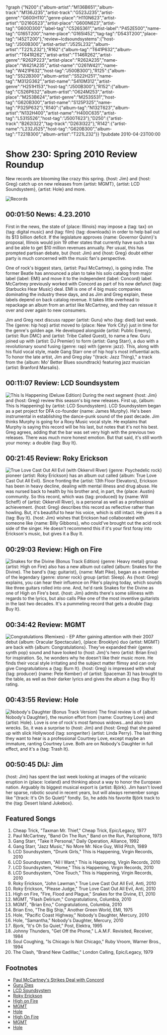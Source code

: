 ?graph {"N200":{"album-artist":"M136B651","album-track":"M136J235","artist-track":"G523J235","artist-genre":"G600H110","genre-place":"H110N623","artist-artist":"D216G523","artist-place":"G600N623","artist-tag":"G600D300","label-tag":"C526S361","artist-label":"P452E500","name-tag":"G165T200","name-place":"G165I452","tag-tag":"D543T200","place-tag":"I452T200"},"review~lcdsoundsystems":{"host-tag":"J500B300","artist-artist":"J525L232","album-artist":"T221L232"},"R162":{"album-tag":"T641P632","album-artist":"T641R262","artist-artist":"T146R262","artist-genre":"R262P223","artist-place":"R262A235","name-place":"W421A235","artist-name":"O261W421","name-tag":"W421P632","host-tag":"J500B300"},"R125":{"album-tag":"S522B300","album-artist":"S522H251","name-tag":"M312G362","artist-name":"S410M312","artist-genre":"H251H153","host-tag":"J500B300"},"R152":{"album-tag":"C526P632","album-artist":"O624M253","artist-place":"M253B624","artist-genre":"M253S531","host-tag":"G620B300","artist-name":"S125P325","name-tag":"P325P632"},"R140":{"album-tag":"N132T623","album-artist":"N132H400","artist-name":"H400C635","artist-tag":"L531S526","host-tag":"J500T623"},"D250":{"artist-track":"B262I322","tag-track":"D263I322"},"R142":{"artist-name":"L232J525","host-tag":"G620B300","album-tag":"T221B300","album-artist":"T221L232"}}
?pubdate 2010-04-23T00:00

# Show 230: Spring 2010 Review Roundup 
New records are blooming like crazy this spring. {host: Jim} and {host: Greg} catch up on new releases from {artist: MGMT}, {artist: LCD Soundsystem}, {artist: Hole} and more. 

![Records](http://static.soundopinions.org/images/2010/vinyl%20records.jpg)

## 00:01:50 News: 4.23.2010
First in the news, the state of {place: Illinois} may impose a {tag: tax} on {tag: digital music} and {tag: film} {tag: downloads} in order to help bail out its $13 billion deficit. If the legislature approves {name: Governor Quinn}'s proposal, Illinois would join 19 other states that currently have such a tax and be able to get $10 million revenues annually. Per usual, this has prompted partisan debate, but {host: Jim} and {host: Greg} doubt either party is much concerned with the music fan's perspective.

One of rock's biggest stars, {artist: Paul McCartney}, is going indie. The former Beatle has announced a plan to take his solo catalog from major label {label: EMI} and move it to the independent {label: Concord} label. McCartney previously worked with Concord as part of his now defunct {tag: Starbucks Hear Music} deal. EMI is one of 4 big music companies dominating the industry these days, and as Jim and Greg explain, these labels depend on back catalog revenue. It takes little overhead to repackage an album from an artist like McCartney, and they can reissue it over and over again to new consumers.

Jim and Greg next discuss rapper {artist: Guru} who {tag: died} last week. The {genre: hip hop} artist moved to {place: New York City} just in time for the genre's golden age. He developed alongside {artist: Public Enemy}, {artist: Run DMC} and {artist: Tribe Called Quest}, to name a few. Guru joined up with {artist: DJ Premier} to form {artist: Gang Starr}, a duo with a revolutionary sound fusing {genre: rap} with {genre: jazz}. This, along with his fluid vocal style, made Gang Starr one of hip hop's most influential acts. To honor the late artist, Jim and Greg play "{track: Jazz Thing}," a track from the {album: Mo' Better Blues soundtrack} featuring jazz musician {artist: Branford Marsalis}.

## 00:11:07 Review: LCD Soundsystem
![This Is Happening (Deluxe Edition)](https://upload.wikimedia.org/wikipedia/en/thumb/7/7e/Lcdthisishappening.jpg/220px-Lcdthisishappening.jpg "29525428/709413684")
During the next segment {host: Jim} and {host: Greg} review this season's big new releases. First up, {album: This Is Happening} by {artist: LCD Soundsystem}. LCD Soundsystem began as a pet project for DFA co-founder {name: James Murphy}. He's been instrumental in establishing the dance-punk sound of the past decade. Jim thinks Murphy is going for a Roxy Music vocal style. He explains that Murphy is saying this record will be his last, but notes that it's not his best. Greg agrees, adding that the bar was set very high with the previous two releases. There was much more honest emotion. But that said, it's still worth your money: a double {tag: Buy It}.

## 00:21:45 Review: Roky Erickson
![True Love Cast Out All Evil (with Okkervil River)](http://is2.mzstatic.com/image/thumb/Music/v4/8b/f9/27/8bf927e6-19c2-7cc1-8764-e46d50571bef/source/600x600bb.jpg "6833539/366320221")
{genre: Psychedelic rock} pioneer {artist: Roky Erickson} has an album out called {album: True Love Cast Out All Evil}. Since fronting the {artist: 13th Floor Elevators}, Erickson has been in heavy decline, dealing with mental illness and drug abuse. He was nursed back to health by his brother and, in part, the {place: Austin} community. So this record, which was {tag: produced} by {name: Will Scheff} of {artist: Okkervill River}, is a personal as well as a professional achievement. {host: Greg} describes this record as reflective rather than howling. But, it's beautiful to hear his voice, which is still intact. He gives it a {tag: Buy It}. {host: Jim} wishes that Erickson had collaborated with someone like {name: Billy Gibbons}, who could've brought out the acid rock side of the singer. He doesn't recommend this if it's your first foray into Erickson's music, but gives it a Buy It.

## 00:29:03 Review: High on Fire
![Snakes for the Divine (Bonus Track Edition)](http://is2.mzstatic.com/image/thumb/Music/v4/72/1e/fc/721efc2a-f23f-bda2-6fa5-47562e60a63f/source/600x600bb.jpg "19111598/353008232")
{genre: Heavy metal} group {artist: High on Fire} also has a new album out called {album: Snakes for the Divine}. The band's {tag: guitarist}, {name: Matt Pike}, began as a member of the legendary {genre: stoner rock} group {artist: Sleep}. As {host: Greg} explains, you can hear their influence on Pike's playing today, which sounds like three guitars rolled into one. And, he'd rank Snakes for the Divine as one of High on Fire's best. {host: Jim} admits there's some silliness with regards to the lyrics, but also calls Pike one of the most inventive guitarists in the last two decades. It's a pummeling record that gets a double {tag: Buy It}.

## 00:34:42 Review: MGMT
![Congratulations (Remixes) - EP](https://upload.wikimedia.org/wikipedia/en/f/f3/MGMT_Congratulations.jpg "251553551/423309035")
After gaining attention with their 2007 debut {album: Oracular Spectacular}, {place: Brooklyn} duo {artist: MGMT} are back with {album: Congratulations}. They've expanded their {genre: synth pop} sound and have looked to {host: Jim}'s hero {artist: Brian Eno} for inspiration. So, he wonders why he doesn't like their music more. He finds their vocal style irritating and the subject matter flimsy and can only give Congratulations a {tag: Burn It}. {host: Greg} is impressed with what {tag: producer} {name: Pete Kember} of {artist: Spaceman 3} has brought to the table, as well as their darker lyrics and gives the album a {tag: Buy It} rating.

## 00:43:55 Review: Hole
![Nobody's Daughter (Bonus Track Version)](http://is4.mzstatic.com/image/thumb/Music/v4/13/31/a9/1331a9af-791b-f1ba-7063-ab962b74b452/source/600x600bb.jpg "115269/368317227")
The final review is of {album: Nobody's Daughter}, the reunion effort from {name: Courtney Love} and {artist: Hole}. Love is one of rock's most famous widows...and also train wrecks. So, it was a surprise to {host: Jim} and {host: Greg} that she paired up with slick Hollywood {tag: songwriter} {artist: Linda Perry}. The last thing they want to hear is a professional Courtney Love, except maybe an immature, ranting Courtney Love. Both are on Nobody's Daughter in full effect, and it's a {tag: Trash It}.

## 00:50:45 DIJ: Jim
{host: Jim} has spent the last week looking at images of the volcanic eruption in {place: Iceland} and thinking about a way to honor the European nation. Arguably its biggest musical export is {artist: Björk}. Jim hasn't loved her sparse, robotic sound in recent years, but will always remember songs like "{track: It's Oh So Quiet}" fondly. So, he adds his favorite Björk track to the {tag: Desert Island Jukebox}.

## Featured Songs
1. Cheap Trick, "Taxman Mr. Thief," Cheap Trick, Epic/Legacy, 1977
2. Paul McCartney, "Band On The Run," Band on the Run, Parlophone, 1973
3. Gang Starr, "Take It Personal," Daily Operation, Alliance, 1992
4. Gang Starr, "Jazz Music," No More Mr. Nice Guy, Wild Pitch, 1989
5. LCD Soundsystem, "Drunk Girls," This is Happening, Virgin Records, 2010
6. LCD Soundsystem, "All I Want," This is Happening, Virgin Records, 2010
7. LCD Soundsystem, "Home," This is Happening, Virgin Records, 2010
8. LCD Soundsystem, "One Touch," This is Happening, Virgin Records, 2010
9. Roky Erickson, "John Lawman," True Love Cast Out All Evil, Anti, 2010
10. Roky Erickson, "Please Judge," True Love Cast Out All Evil, Anti, 2010
11. High on Fire, "Fire, Flood and Plague," Snakes for the Divine, E1, 2010
12. MGMT, "Flash Delirium," Congratulations, Columbia, 2010
13. MGMT, "Brian Eno," Congratulations, Columbia, 2010
14. Brian Eno, "The Big Ship," Another Green World, EMI, 1975
15. Hole, "Pacific Coast Highway," Nobody's Daughter, Mercury, 2010
16. Hole, "Samantha," Nobody's Daughter, Mercury, 2010
17. Bjork, "It's Oh So Quiet," Post, Elektra, 1995
18. Johnny Thunders, "Get Off the Phone," L.A.M.F. Revisited, Receiver, 1984
19. Soul Coughing, "Is Chicago Is Not Chicago," Ruby Vroom, Warner Bros., 1994
20. The Clash, "Brand New Cadillac," London Calling, Epic/Legacy, 1979

## Footnotes
- [Paul McCartney's Strikes Deal with Concord](http://www.nytimes.com/2010/04/21/business/21paul.html)
- [Guru Dies](http://pitchfork.com/news/38546-rip-guru-of-gang-starr/)
- [LCD Soundsystem](http://lcdsoundsystem.com/main/)
- [Roky Erickson](https://itunes.apple.com/us/artist/roky-erickson/id6833539)
- [High on Fire](http://highonfire.net/)
- [MGMT](http://whoismgmt.com/visualize#_=_)
- [Hole](https://www.facebook.com/Hole/)
- [High On Fire](http://highonfire.net/)
- [MGMT](http://whoismgmt.com/visualize#_=_)
- [Hole](https://www.facebook.com/Hole)
